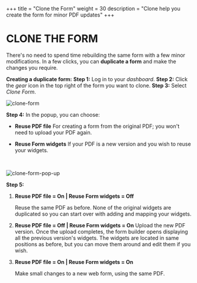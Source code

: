 +++
title = "Clone the Form"
weight = 30
description = "Clone help you create the form for minor PDF updates"
+++

# CLONE THE FORM

There's no need to spend time rebuilding the same form with a few minor modifications. In a few clicks, you can **duplicate a form** and make the changes you require.

**Creating a duplicate form:**
**Step 1:** Log in to your *dashboard*.
**Step 2:** Click the *gear* icon in the top right of the form you want to clone.
**Step 3:** Select *Clone Form*.

![clone-form](http://clients.typecast.io/PlatoForms/imgs/clone-form.png)

**Step 4:** In the popup, you can choose:

- **Reuse PDF file**
  For creating a form from the original PDF; you won't need to upload your PDF again. 

- **Reuse Form widgets**
  If your PDF is a new version and you wish to reuse your widgets.

  ​

![clone-form-pop-up](http://clients.typecast.io/PlatoForms/imgs/clone-form-pop-up.png)



**Step 5:** 

1. **Reuse PDF file = On | Reuse Form widgets = Off**

   Reuse the same PDF as before. None of the original widgets are duplicated so you can start over with adding and mapping your widgets.

2. **Reuse PDF file = Off | Reuse Form widgets = On** 
   Upload the new PDF version. Once the upload completes, the form builder opens displaying all the previous version's widgets. The widgets are located in same positions as before, but you can move them around and edit them if you wish.

3. **Reuse PDF file = On | Reuse Form widgets = On**

   Make small changes to a new web form, using the same PDF.

